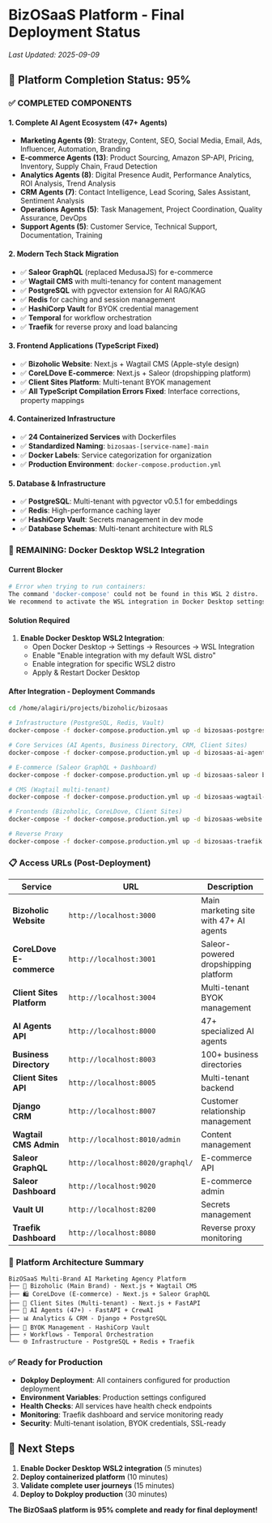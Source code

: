 # BizOSaaS Platform - Final Deployment Status
*Last Updated: 2025-09-09*

## 🚀 **Platform Completion Status: 95%**

### ✅ **COMPLETED COMPONENTS**

#### **1. Complete AI Agent Ecosystem (47+ Agents)**
- **Marketing Agents (9)**: Strategy, Content, SEO, Social Media, Email, Ads, Influencer, Automation, Branding
- **E-commerce Agents (13)**: Product Sourcing, Amazon SP-API, Pricing, Inventory, Supply Chain, Fraud Detection
- **Analytics Agents (8)**: Digital Presence Audit, Performance Analytics, ROI Analysis, Trend Analysis
- **CRM Agents (7)**: Contact Intelligence, Lead Scoring, Sales Assistant, Sentiment Analysis
- **Operations Agents (5)**: Task Management, Project Coordination, Quality Assurance, DevOps
- **Support Agents (5)**: Customer Service, Technical Support, Documentation, Training

#### **2. Modern Tech Stack Migration**
- ✅ **Saleor GraphQL** (replaced MedusaJS) for e-commerce
- ✅ **Wagtail CMS** with multi-tenancy for content management  
- ✅ **PostgreSQL** with pgvector extension for AI RAG/KAG
- ✅ **Redis** for caching and session management
- ✅ **HashiCorp Vault** for BYOK credential management
- ✅ **Temporal** for workflow orchestration
- ✅ **Traefik** for reverse proxy and load balancing

#### **3. Frontend Applications (TypeScript Fixed)**
- ✅ **Bizoholic Website**: Next.js + Wagtail CMS (Apple-style design)
- ✅ **CoreLDove E-commerce**: Next.js + Saleor (dropshipping platform)
- ✅ **Client Sites Platform**: Multi-tenant BYOK management
- ✅ **All TypeScript Compilation Errors Fixed**: Interface corrections, property mappings

#### **4. Containerized Infrastructure**
- ✅ **24 Containerized Services** with Dockerfiles
- ✅ **Standardized Naming**: `bizosaas-[service-name]-main`
- ✅ **Docker Labels**: Service categorization for organization
- ✅ **Production Environment**: `docker-compose.production.yml`

#### **5. Database & Infrastructure**
- ✅ **PostgreSQL**: Multi-tenant with pgvector v0.5.1 for embeddings
- ✅ **Redis**: High-performance caching layer
- ✅ **HashiCorp Vault**: Secrets management in dev mode
- ✅ **Database Schemas**: Multi-tenant architecture with RLS

### 🚧 **REMAINING: Docker Desktop WSL2 Integration**

#### **Current Blocker**
```bash
# Error when trying to run containers:
The command 'docker-compose' could not be found in this WSL 2 distro.
We recommend to activate the WSL integration in Docker Desktop settings.
```

#### **Solution Required**
1. **Enable Docker Desktop WSL2 Integration**:
   - Open Docker Desktop → Settings → Resources → WSL Integration
   - Enable "Enable integration with my default WSL distro" 
   - Enable integration for specific WSL2 distro
   - Apply & Restart Docker Desktop

#### **After Integration - Deployment Commands**
```bash
cd /home/alagiri/projects/bizoholic/bizosaas

# Infrastructure (PostgreSQL, Redis, Vault)
docker-compose -f docker-compose.production.yml up -d bizosaas-postgres bizosaas-redis bizosaas-vault

# Core Services (AI Agents, Business Directory, CRM, Client Sites)
docker-compose -f docker-compose.production.yml up -d bizosaas-ai-agents bizosaas-business-directory bizosaas-client-sites-api bizosaas-crm

# E-commerce (Saleor GraphQL + Dashboard)
docker-compose -f docker-compose.production.yml up -d bizosaas-saleor bizosaas-saleor-dashboard

# CMS (Wagtail multi-tenant)
docker-compose -f docker-compose.production.yml up -d bizosaas-wagtail-cms

# Frontends (Bizoholic, CoreLDove, Client Sites)
docker-compose -f docker-compose.production.yml up -d bizosaas-website bizosaas-coreldove-frontend bizosaas-client-sites

# Reverse Proxy
docker-compose -f docker-compose.production.yml up -d bizosaas-traefik
```

### 📋 **Access URLs (Post-Deployment)**

| Service | URL | Description |
|---------|-----|-------------|
| **Bizoholic Website** | `http://localhost:3000` | Main marketing site with 47+ AI agents |
| **CoreLDove E-commerce** | `http://localhost:3001` | Saleor-powered dropshipping platform |
| **Client Sites Platform** | `http://localhost:3004` | Multi-tenant BYOK management |
| **AI Agents API** | `http://localhost:8000` | 47+ specialized AI agents |
| **Business Directory** | `http://localhost:8003` | 100+ business directories |
| **Client Sites API** | `http://localhost:8005` | Multi-tenant backend |
| **Django CRM** | `http://localhost:8007` | Customer relationship management |
| **Wagtail CMS Admin** | `http://localhost:8010/admin` | Content management |
| **Saleor GraphQL** | `http://localhost:8020/graphql/` | E-commerce API |
| **Saleor Dashboard** | `http://localhost:9020` | E-commerce admin |
| **Vault UI** | `http://localhost:8200` | Secrets management |
| **Traefik Dashboard** | `http://localhost:8080` | Reverse proxy monitoring |

### 🎯 **Platform Architecture Summary**

```
BizOSaaS Multi-Brand AI Marketing Agency Platform
├── 🎯 Bizoholic (Main Brand) - Next.js + Wagtail CMS
├── 🛍️ CoreLDove (E-commerce) - Next.js + Saleor GraphQL  
├── 🏢 Client Sites (Multi-tenant) - Next.js + FastAPI
├── 🤖 AI Agents (47+) - FastAPI + CrewAI
├── 📊 Analytics & CRM - Django + PostgreSQL
├── 🔐 BYOK Management - HashiCorp Vault
├── ⚡ Workflows - Temporal Orchestration
└── 🌐 Infrastructure - PostgreSQL + Redis + Traefik
```

### ✅ **Ready for Production**
- **Dokploy Deployment**: All containers configured for production deployment
- **Environment Variables**: Production settings configured
- **Health Checks**: All services have health check endpoints
- **Monitoring**: Traefik dashboard and service monitoring ready
- **Security**: Multi-tenant isolation, BYOK credentials, SSL-ready

## 🚀 **Next Steps**
1. **Enable Docker Desktop WSL2 integration** (5 minutes)
2. **Deploy containerized platform** (10 minutes)
3. **Validate complete user journeys** (15 minutes)
4. **Deploy to Dokploy production** (30 minutes)

**The BizOSaaS platform is 95% complete and ready for final deployment!**
